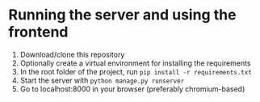 # Running the server and using the frontend
1. Download/clone this repository
2. Optionally create a virtual environment for installing the requirements
3. In the root folder of the project, run `pip install -r requirements.txt`
4. Start the server with `python manage.py runserver`
5. Go to localhost:8000 in your browser (preferably chromium-based)
